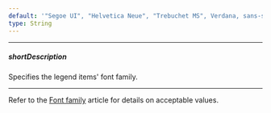 ```yaml
---
default: '"Segoe UI", "Helvetica Neue", "Trebuchet MS", Verdana, sans-serif'
type: String
---
```

---
##### shortDescription
Specifies the legend items' font family.

---
Refer to the [Font family](https://www.w3.org/TR/CSS21/fonts.html#propdef-font-family) article for details on acceptable values.
